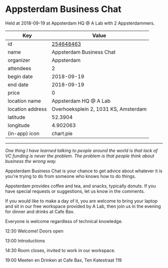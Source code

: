 # Appsterdam Business Chat
Held at 2018-09-19 at Appsterdam HQ @ A Lab with 2 Appsterdammers.
        
|Key|Value
|---|---|
|id|[254648463](https://www.meetup.com/appsterdam/events/254648463/)|
|name|Appsterdam Business Chat|
|organizer|Appsterdam|
|attendees|2|
|begin date|2018-09-19|
|end date|2018-09-19|
|price|0|
|location name|Appsterdam HQ @ A Lab|
|location address|Overhoeksplein 2, 1031 KS, Amsterdam|
|latitude|52.3904|
|longitude|4.902063|
|(in-app) icon|chart.pie|

---

*One thing I have learned talking to people around the world is that lack of VC funding is never the problem. The problem is that people think about business the wrong way.*

Appsterdam Business Chat is your chance to get advice about whatever it is you're trying to do from someone who knows how to do things.

Appsterdam provides coffee and tea, and snacks, typically donuts. If you have special requests or suggestions, let us know in the comments.

If you would like to make a day of it, you are welcome to bring your laptop and sit in our free workspace provided by A Lab, then join us in the evening for dinner and drinks at Cafe Bax.

Everyone is welcome regardless of technical knowledge.

12:30 Welcome! Doors open

13:00 Introductions

14:30 Room closes, invited to work in our workspace.

19:00 Meeten en Drinken at Cafe Bax, Ten Katestraat 119


